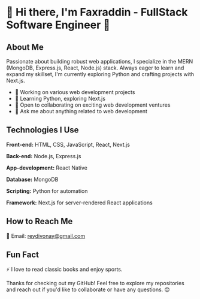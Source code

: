 # 👋 Hi there, I'm Faxraddin - FullStack Software Engineer 🚀

## About Me

Passionate about building robust web applications, I specialize in the MERN (MongoDB, Express.js, React, Node.js) stack. Always eager to learn and expand my skillset, I'm currently exploring Python and crafting projects with Next.js.

- 🔭 Working on various web development projects
- 🌱 Learning Python, exploring Next.js
- 👯 Open to collaborating on exciting web development ventures
- 💬 Ask me about anything related to web development

## Technologies I Use

**Front-end:** HTML, CSS, JavaScript, React, Next.js

**Back-end:** Node.js, Express.js

**App-development:** React Native

**Database:** MongoDB

**Scripting:** Python for automation

**Framework:** Next.js for server-rendered React applications

## How to Reach Me

📧 Email: [reydivonay@gmail.com](mailto:reydivonay@gmail.com)

## Fun Fact

⚡ I love to read classic books and enjoy sports.

Thanks for checking out my GitHub! Feel free to explore my repositories and reach out if you'd like to collaborate or have any questions. 😊


